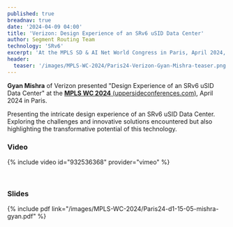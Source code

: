 ```yaml
---
published: true
breadnav: true
date: '2024-04-09 04:00'
title: 'Verizon: Design Experience of an SRv6 uSID Data Center'
author: Segment Routing Team
technology: 'SRv6'
excerpt: 'At the MPLS SD & AI Net World Congress in Paris, April 2024, Gyan Mishra, Verizon, presented "Design Experience of an SRv6 uSID Data Center." Exploring the challenges and innovative solutions encountered but also highlighting the transformative potential of this technology.'
header:
  teaser: '/images/MPLS-WC-2024/Paris24-Verizon-Gyan-Mishra-teaser.png'
---
```

**Gyan Mishra** of Verizon presented "Design Experience of an SRv6 uSID Data Center" at the [**MPLS WC 2024** (uppersideconferences.com)](https://www.uppersideconferences.com/mpls-sdn-nfv/mplswc_2024_agenda_day_1.html), April 2024 in Paris.

Presenting the intricate design experience of an SRv6 uSID Data Center. Exploring the challenges and innovative solutions encountered but also highlighting the transformative potential of this technology.

### Video

{% include video id="932536368" provider="vimeo" %}

&nbsp;

### Slides

{% include pdf link="/images/MPLS-WC-2024/Paris24-d1-15-05-mishra-gyan.pdf" %}

